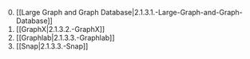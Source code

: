 0. [[Large Graph and Graph Database|2.1.3.1.-Large-Graph-and-Graph-Database]]
0. [[GraphX|2.1.3.2.-GraphX]]
0. [[Graphlab|2.1.3.3.-Graphlab]]
0. [[Snap|2.1.3.3.-Snap]]
